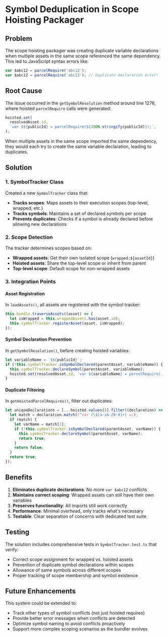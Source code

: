 # Symbol Deduplication in Scope Hoisting Packager

## Problem

The scope hoisting packager was creating duplicate variable declarations when multiple assets in the same scope referenced the same dependency. This led to JavaScript syntax errors like:

```javascript
var $abc12 = parcelRequire('abc12');
var $abc12 = parcelRequire('abc12'); // Duplicate declaration error!
```

## Root Cause

The issue occurred in the `getSymbolResolution` method around line 1276, where hoisted `parcelRequire` calls were generated:

```typescript
hoisted.set(
  resolvedAsset.id,
  `var $${publicId} = parcelRequire(${JSON.stringify(publicId)});`,
);
```

When multiple assets in the same scope imported the same dependency, they would each try to create the same variable declaration, leading to duplicates.

## Solution

### 1. SymbolTracker Class

Created a new `SymbolTracker` class that:

- **Tracks scopes**: Maps assets to their execution scopes (top-level, wrapped, etc.)
- **Tracks symbols**: Maintains a set of declared symbols per scope
- **Prevents duplicates**: Checks if a symbol is already declared before allowing new declarations

### 2. Scope Detection

The tracker determines scopes based on:

- **Wrapped assets**: Get their own isolated scope (`wrapped:${assetId}`)
- **Hoisted assets**: Share the top-level scope or inherit from parent
- **Top-level scope**: Default scope for non-wrapped assets

### 3. Integration Points

#### Asset Registration

In `loadAssets()`, all assets are registered with the symbol tracker:

```typescript
this.bundle.traverseAssets((asset) => {
  let isWrapped = this.wrappedAssets.has(asset.id);
  this.symbolTracker.registerAsset(asset, isWrapped);
});
```

#### Symbol Declaration Prevention

In `getSymbolResolution()`, before creating hoisted variables:

```typescript
let variableName = `$${publicId}`;
if (!this.symbolTracker.isSymbolDeclared(parentAsset, variableName)) {
  this.symbolTracker.declareSymbol(parentAsset, variableName);
  hoisted.set(resolvedAsset.id, `var ${variableName} = parcelRequire(...);`);
}
```

#### Duplicate Filtering

In `getHoistedParcelRequires()`, filter out duplicates:

```typescript
let uniqueDeclarations = [...hoisted.values()].filter((declaration) => {
  let match = declaration.match(/^var (\$[a-zA-Z0-9]+) =/);
  if (match) {
    let varName = match[1];
    if (!this.symbolTracker.isSymbolDeclared(parentAsset, varName)) {
      this.symbolTracker.declareSymbol(parentAsset, varName);
      return true;
    }
    return false;
  }
  return true;
});
```

## Benefits

1. **Eliminates duplicate declarations**: No more `var $abc12` conflicts
2. **Maintains correct scoping**: Wrapped assets can still have their own variables
3. **Preserves functionality**: All imports still work correctly
4. **Performance**: Minimal overhead, only tracks what's necessary
5. **Testable**: Clear separation of concerns with dedicated test suite

## Testing

The solution includes comprehensive tests in `SymbolTracker.test.ts` that verify:

- Correct scope assignment for wrapped vs. hoisted assets
- Prevention of duplicate symbol declarations within scopes
- Allowance of same symbols across different scopes
- Proper tracking of scope membership and symbol existence

## Future Enhancements

This system could be extended to:

- Track other types of symbol conflicts (not just hoisted requires)
- Provide better error messages when conflicts are detected
- Optimize symbol naming to avoid conflicts proactively
- Support more complex scoping scenarios as the bundler evolves
